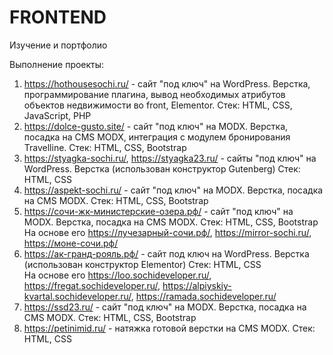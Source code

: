 # FRONTEND
Изучение и портфолио

Выполнение проекты:

1. https://hothousesochi.ru/ - сайт "под ключ" на WordPress. Верстка, программирование плагина, вывод необходимых атрибутов объектов недвижимости во front, Elementor. Стек: HTML, CSS, JavaScript, PHP
2. https://dolce-gusto.site/ - сайт "под ключ" на MODX. Верстка, посадка на CMS MODX, интеграция с модулем бронирования Travelline. Стек:  HTML, CSS, Bootstrap
3. https://styagka-sochi.ru/, https://styagka23.ru/ - сайты "под ключ" на WordPress. Верстка (использован конструктор Gutenberg) Стек:  HTML, CSS
4. https://aspekt-sochi.ru/ - сайт "под ключ" на MODX. Верстка, посадка на CMS MODX. Стек:  HTML, CSS, Bootstrap
5. https://сочи-жк-министерские-озера.рф/ - сайт "под ключ" на MODX. Верстка, посадка на CMS MODX. Стек: HTML, CSS, Bootstrap<br>
На основе его https://лучезарный-сочи.рф/, https://mirror-sochi.ru/, https://моне-сочи.рф/<br>
6. https://ак-гранд-рояль.рф/ - сайт под ключ на WordPress. Верстка (использован конструктор Elementor) Стек: HTML, CSS<br>
На основе его https://loo.sochideveloper.ru/, https://fregat.sochideveloper.ru/, https://alpiyskiy-kvartal.sochideveloper.ru/, https://ramada.sochideveloper.ru/<br>
7. https://ssd23.ru/ - сайт "под ключ" на MODX. Верстка, посадка на CMS MODX. Стек: HTML, CSS, Bootstrap
8. https://petinimid.ru/ - натяжка готовой верстки на CMS MODX. Стек: HTML, CSS
